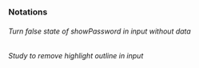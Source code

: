 ### Notations

###### Turn false state of showPassword in input without data
###### Study to remove highlight outline in input